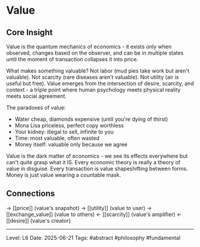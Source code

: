 # Value

## Core Insight
Value is the quantum mechanics of economics - it exists only when observed, changes based on the observer, and can be in multiple states until the moment of transaction collapses it into price.

What makes something valuable? Not labor (mud pies take work but aren't valuable). Not scarcity (rare diseases aren't valuable). Not utility (air is useful but free). Value emerges from the intersection of desire, scarcity, and context - a triple point where human psychology meets physical reality meets social agreement.

The paradoxes of value:
- Water cheap, diamonds expensive (until you're dying of thirst)
- Mona Lisa priceless, perfect copy worthless
- Your kidney: illegal to sell, infinite to you
- Time: most valuable, often wasted
- Money itself: valuable only because we agree

Value is the dark matter of economics - we see its effects everywhere but can't quite grasp what it IS. Every economic theory is really a theory of value in disguise. Every transaction is value shapeshifting between forms. Money is just value wearing a countable mask.

## Connections
→ [[price]] (value's snapshot)
→ [[utility]] (value to user)
→ [[exchange_value]] (value to others)
← [[scarcity]] (value's amplifier)
← [[desire]] (value's creator)

---
Level: L6
Date: 2025-06-21
Tags: #abstract #philosophy #fundamental
